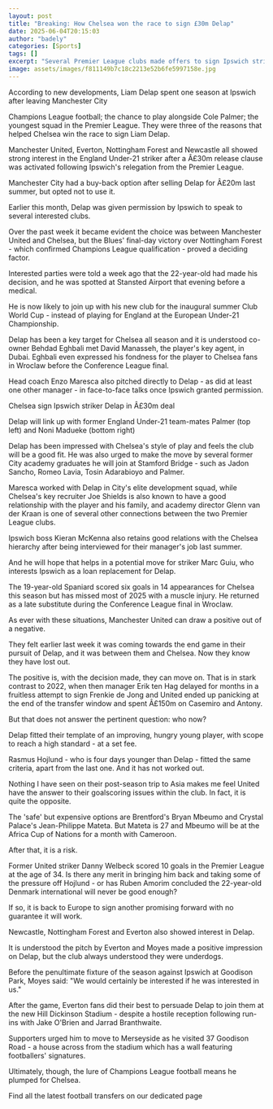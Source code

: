 ```yaml
---
layout: post
title: "Breaking: How Chelsea won the race to sign £30m Delap"
date: 2025-06-04T20:15:03
author: "badely"
categories: [Sports]
tags: []
excerpt: "Several Premier League clubs made offers to sign Ipswich striker Liam Delap - so why has he opted for Chelsea?"
image: assets/images/f811149b7c18c2213e52b6fe5997158e.jpg
---
```


According to new developments, Liam Delap spent one season at Ipswich after leaving Manchester City

Champions League football; the chance to play alongside Cole Palmer; the youngest squad in the Premier League. They were three of the reasons that helped Chelsea win the race to sign Liam Delap.

Manchester United, Everton, Nottingham Forest and Newcastle all showed strong interest in the England Under-21 striker after a Â£30m release clause was activated following Ipswich's relegation from the Premier League.

Manchester City had a buy-back option after selling Delap for Â£20m last summer, but opted not to use it.

Earlier this month, Delap was given permission by Ipswich to speak to several interested clubs.

Over the past week it became evident the choice was between Manchester United and Chelsea, but the Blues' final-day victory over Nottingham Forest - which confirmed Champions League qualification - proved a deciding factor.

Interested parties were told a week ago that the 22-year-old had made his decision, and he was spotted at Stansted Airport that evening before a medical.

He is now likely to join up with his new club for the inaugural summer Club World Cup - instead of playing for England at the European Under-21 Championship.

Delap has been a key target for Chelsea all season and it is understood co-owner Behdad Eghbali met David Manasseh, the player's key agent, in Dubai. Eghbali even expressed his fondness for the player to Chelsea fans in Wroclaw before the Conference League final.

Head coach Enzo Maresca also pitched directly to Delap - as did at least one other manager - in face-to-face talks once Ipswich granted permission. 

Chelsea sign Ipswich striker Delap in Â£30m deal

Delap will link up with former England Under-21 team-mates Palmer (top left) and Noni Madueke (bottom right)

Delap has been impressed with Chelsea's style of play and feels the club will be a good fit. He was also urged to make the move by several former City academy graduates he will join at Stamford Bridge - such as Jadon Sancho, Romeo Lavia, Tosin Adarabioyo and Palmer.

Maresca worked with Delap in City's elite development squad, while Chelsea's key recruiter Joe Shields is also known to have a good relationship with the player and his family, and academy director Glenn van der Kraan is one of several other connections between the two Premier League clubs.

Ipswich boss Kieran McKenna also retains good relations with the Chelsea hierarchy after being interviewed for their manager's job last summer.

And he will hope that helps in a potential move for striker Marc Guiu, who interests Ipswich as a loan replacement for Delap.

The 19-year-old Spaniard scored six goals in 14 appearances for Chelsea this season but has missed most of 2025 with a muscle injury. He returned as a late substitute during the Conference League final in Wroclaw.

As ever with these situations, Manchester United can draw a positive out of a negative.

They felt earlier last week it was coming towards the end game in their pursuit of Delap, and it was between them and Chelsea. Now they know they have lost out.

The positive is, with the decision made, they can move on. That is in stark contrast to 2022, when then manager Erik ten Hag delayed for months in a fruitless attempt to sign Frenkie de Jong and United ended up panicking at the end of the transfer window and spent Â£150m on Casemiro and Antony.

But that does not answer the pertinent question: who now?

Delap fitted their template of an improving, hungry young player, with scope to reach a high standard - at a set fee.

Rasmus Hojlund - who is four days younger than Delap - fitted the same criteria, apart from the last one. And it has not worked out.

Nothing I have seen on their post-season trip to Asia makes me feel United have the answer to their goalscoring issues within the club. In fact, it is quite the opposite.

The 'safe' but expensive options are Brentford's Bryan Mbeumo and Crystal Palace's Jean-Philippe Mateta. But Mateta is 27 and Mbeumo will be at the Africa Cup of Nations for a month with Cameroon.

After that, it is a risk.

Former United striker Danny Welbeck scored 10 goals in the Premier League at the age of 34. Is there any merit in bringing him back and taking some of the pressure off Hojlund - or has Ruben Amorim concluded the 22-year-old Denmark international will never be good enough?

If so, it is back to Europe to sign another promising forward with no guarantee it will work.

Newcastle, Nottingham Forest and Everton also showed interest in Delap.

It is understood the pitch by Everton and Moyes made a positive impression on Delap, but the club always understood they were underdogs.

Before the penultimate fixture of the season against Ipswich at Goodison Park, Moyes said: "We would certainly be interested if he was interested in us."

After the game, Everton fans did their best to persuade Delap to join them at the new Hill Dickinson Stadium - despite a hostile reception following run-ins with Jake O'Brien and Jarrad Branthwaite.

Supporters urged him to move to Merseyside as he visited 37 Goodison Road - a house across from the stadium which has a wall featuring footballers' signatures.

Ultimately, though, the lure of Champions League football means he plumped for Chelsea.

Find all the latest football transfers on our dedicated page

